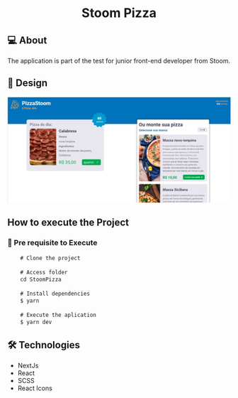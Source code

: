 <h1 align=center>Stoom Pizza</h1>

## :computer: About

The application is part of the test for junior front-end developer from Stoom.

## 🎨 Design

![](public/screen.jpg)

## How to execute the Project

### :rocket: Pre requisite to Execute

```
	# Clone the project

	# Access folder
	cd StoomPizza

	# Install dependencies
	$ yarn

	# Execute the aplication
	$ yarn dev
```

## 🛠️ Technologies

- NextJs
- React
- SCSS
- React Icons
